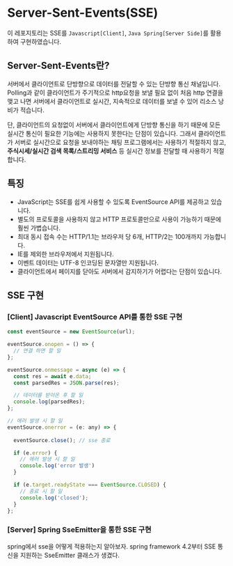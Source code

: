 # Server-Sent-Events(SSE)

이 레포지토리는 SSE를 `Javascript[Client]`, `Java Spring[Server Side]`를 활용하여 구현하였습니다.

## Server-Sent-Events란?

서버에서 클라이언트로 단방향으로 데이터를 전달할 수 있는 단방향 통신 채널입니다. 
Polling과 같이 클라이언트가 주기적으로 http요청을 보낼 필요 없이 처음 http 연결을 맺고 나면 서버에서 클라이언트로 실시간, 지속적으로 데이터를 보낼 수 있어 리소스 낭비가 적습니다.

단, 클라이언트의 요청없이 서버에서 클라이언트에게 단방향 통신을 하기 때문에 모든 실시간 통신이 필요한 기능에는 사용하지 못한다는 단점이 있습니다.
그래서 클라이언트가 서버로 실시간으로 요청을 보내야하는 채팅 프로그램에서는 사용하기 적절하지 않고, **주식시세/실시간 검색 목록/스트리밍 서비스** 등 실시간 정보를 전달할 때 사용하기 적절합니다.

## 특징
- JavaScript는 SSE를 쉽게 사용할 수 있도록 EventSource API를 제공하고 있습니다.
- 별도의 프로토콜을 사용하지 않고 HTTP 프로토콜만으로 사용이 가능하기 때문에 훨씬 가볍습니다.
- 최대 동시 접속 수는 HTTP/1.1는 브라우저 당 6개, HTTP/2는 100개까지 가능합니다.
- IE를 제외한 브라우저에서 지원됩니다.
- 이벤트 데이터는 UTF-8 인코딩된 문자열만 지원됩니다.
- 클라이언트에서 페이지를 닫아도 서버에서 감지하기가 어렵다는 단점이 있습니다.

## SSE 구현

### [Client] Javascript EventSource API를 통한 SSE 구현

```javascript
const eventSource = new EventSource(url);

eventSource.onopen = () => {
  // 연결 하면 할 일
};

eventSource.onmessage = async (e) => {
  const res = await e.data;
  const parsedRes = JSON.parse(res);

  // 데이터를 받아온 후 할 일
  console.log(parsedRes);
};

// 에러 발생 시 할 일
eventSource.onerror = (e: any) => {
  
  eventSource.close(); // sse 종료

  if (e.error) {
    // 에러 발생 시 할 일
    console.log('error 발생')
  }

  if (e.target.readyState === EventSource.CLOSED) {
    // 종료 시 할 일
    console.log('closed');
  }
};
```

### [Server] Spring SseEmitter을 통한 SSE 구현
spring에서 sse을 어떻게 적용하는지 알아보자. spring framework 4.2부터 SSE 통신을 지원하는 SseEmitter 클래스가 생겼다. 
